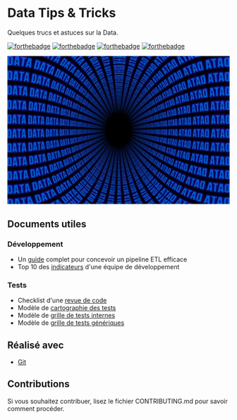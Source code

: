 # Data Tips & Tricks

Quelques trucs et astuces sur la Data.

[![forthebadge](https://forthebadge.com/images/badges/you-didnt-ask-for-this.svg)](http://forthebadge.com) [![forthebadge](https://forthebadge.com/images/badges/contains-technical-debt.svg)](http://forthebadge.com)  [![forthebadge](https://forthebadge.com/images/badges/check-it-out.svg)](http://forthebadge.com)  [![forthebadge](https://forthebadge.com/images/badges/built-with-love.svg)](http://forthebadge.com)

![Data](./images/data-social-preview.png)

## Documents utiles

### Développement

* Un [guide](./doc/developpement/concevoir-pipeline-efficace.md) complet pour concevoir un pipeline ETL efficace
* Top 10 des [indicateurs](./doc/developpement/top-10-kpi-developpement.md) d'une équipe de développement

### Tests

* Checklist d'une [revue de code](./doc/developpement/checklist-revue-code.md)
* Modèle de [cartographie des tests](./template/tests/cartographie-tests.xltm)
* Modèle de [grille de tests internes](./template/tests/grille-test-interne.xltx)
* Modèle de [grille de tests génériques](./template/tests/grille-test-generique.xltx)

## Réalisé avec

* [Git](https://git-scm.com)

## Contributions

Si vous souhaitez contribuer, lisez le fichier CONTRIBUTING.md pour savoir comment procéder.
